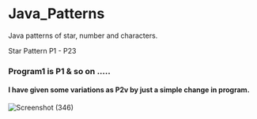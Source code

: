 # Java_Patterns
Java patterns of star, number and characters.

Star Pattern P1 - P23


 ### Program1 is P1 & so on ..... 
 
 #### I have given some variations as P2v by just a simple change in program.
 
 ![Screenshot (346)](https://user-images.githubusercontent.com/48413868/122639174-fcc1a680-d115-11eb-8ca8-be7fc2b1f054.png)




